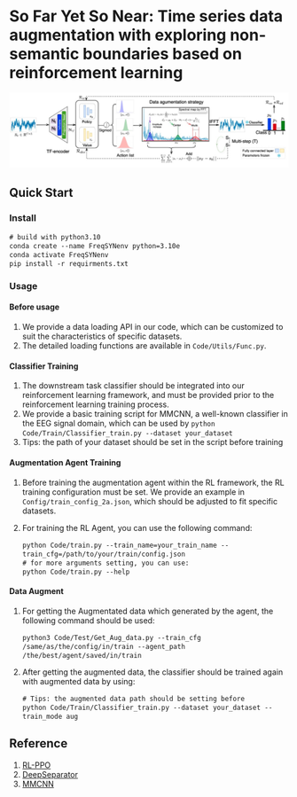 # So Far Yet So Near: Time series data augmentation with exploring non-semantic boundaries based on reinforcement learning

![Alt text](Fig/FreqSYN.jpg)




## Quick Start
### Install
```
# build with python3.10
conda create --name FreqSYNenv python=3.10e
conda activate FreqSYNenv 
pip install -r requirments.txt
```


### Usage
#### Before usage
1. We provide a data loading API in our code, which can be customized to suit the characteristics of specific datasets.
2. The detailed loading functions are available in `Code/Utils/Func.py`.


#### Classifier Training
1. The downstream task classifier should be integrated into our reinforcement learning framework, and must be provided prior to the reinforcement learning training process.
2. We provide a basic training script for MMCNN, a well-known classifier in the EEG signal domain, which can be used by `python Code/Train/Classifier_train.py --dataset your_dataset`
3. Tips: the path of your dataset should be set in the script before training 


#### Augmentation Agent Training
1. Before training the augmentation agent within the RL framework, the RL training configuration must be set. We provide an example in `Config/train_config_2a.json`, which should be adjusted to fit specific datasets.

2. For training the RL Agent, you can use the following command:
    ```
    python Code/train.py --train_name=your_train_name --train_cfg=/path/to/your/train/config.json
    # for more arguments setting, you can use:
    python Code/train.py --help
    ```

#### Data Augment 
1. For getting the Augmentated data which generated by the agent, the following command should be used:
    ```
    python3 Code/Test/Get_Aug_data.py --train_cfg /same/as/the/config/in/train --agent_path /the/best/agent/saved/in/train
    ```
2. After getting the augmented data, the classifier should be trained again with augmented data by using:
    ```
    # Tips: the augmented data path should be setting before
    python Code/Train/Classifier_train.py --dataset your_dataset --train_mode aug
    ```

## Reference
1. [RL-PPO](https://github.com/Lizhi-sjtu/DRL-code-pytorch)
2. [DeepSeparator](https://github.com/ncclabsustech/DeepSeparator)
3. [MMCNN](https://github.com/ziyujia/ECML-PKDD_MMCNN)
